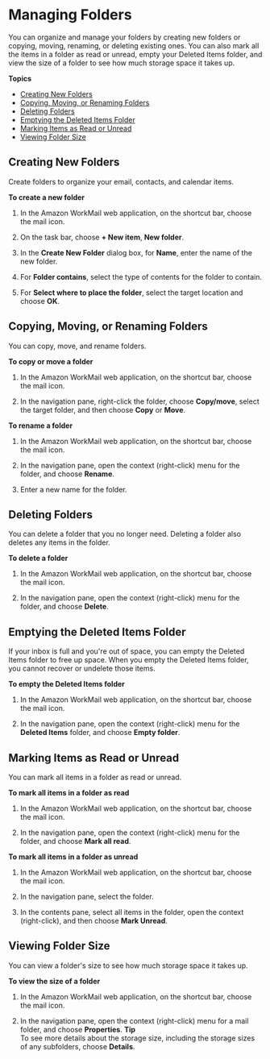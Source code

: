 # Managing Folders<a name="manage-folders"></a>

You can organize and manage your folders by creating new folders or copying, moving, renaming, or deleting existing ones\. You can also mark all the items in a folder as read or unread, empty your Deleted Items folder, and view the size of a folder to see how much storage space it takes up\.

**Topics**
+ [Creating New Folders](#create_folder)
+ [Copying, Moving, or Renaming Folders](#copy_move_rename_folder)
+ [Deleting Folders](#delete_folder)
+ [Emptying the Deleted Items Folder](#empty_deleted_items)
+ [Marking Items as Read or Unread](#mark_items_read_unread)
+ [Viewing Folder Size](#view_folder_size)

## Creating New Folders<a name="create_folder"></a>

Create folders to organize your email, contacts, and calendar items\.

**To create a new folder**

1. In the Amazon WorkMail web application, on the shortcut bar, choose the mail icon\.

1. On the task bar, choose **\+ New item**, **New folder**\.

1. In the **Create New Folder** dialog box, for **Name**, enter the name of the new folder\.

1. For **Folder contains**, select the type of contents for the folder to contain\.

1. For **Select where to place the folder**, select the target location and choose **OK**\.

## Copying, Moving, or Renaming Folders<a name="copy_move_rename_folder"></a>

You can copy, move, and rename folders\.

**To copy or move a folder**

1. In the Amazon WorkMail web application, on the shortcut bar, choose the mail icon\.

1. In the navigation pane, right\-click the folder, choose **Copy/move**, select the target folder, and then choose **Copy** or **Move**\.

**To rename a folder**

1. In the Amazon WorkMail web application, on the shortcut bar, choose the mail icon\.

1. In the navigation pane, open the context \(right\-click\) menu for the folder, and choose **Rename**\.

1. Enter a new name for the folder\.

## Deleting Folders<a name="delete_folder"></a>

You can delete a folder that you no longer need\. Deleting a folder also deletes any items in the folder\.

**To delete a folder**

1. In the Amazon WorkMail web application, on the shortcut bar, choose the mail icon\.

1. In the navigation pane, open the context \(right\-click\) menu for the folder, and choose **Delete**\.

## Emptying the Deleted Items Folder<a name="empty_deleted_items"></a>

If your inbox is full and you're out of space, you can empty the Deleted Items folder to free up space\. When you empty the Deleted Items folder, you cannot recover or undelete those items\.

**To empty the Deleted Items folder**

1. In the Amazon WorkMail web application, on the shortcut bar, choose the mail icon\.

1. In the navigation pane, open the context \(right\-click\) menu for the **Deleted Items** folder, and choose **Empty folder**\.

## Marking Items as Read or Unread<a name="mark_items_read_unread"></a>

You can mark all items in a folder as read or unread\.

**To mark all items in a folder as read**

1. In the Amazon WorkMail web application, on the shortcut bar, choose the mail icon\.

1. In the navigation pane, open the context \(right\-click\) menu for the folder, and choose **Mark all read**\.

**To mark all items in a folder as unread**

1. In the Amazon WorkMail web application, on the shortcut bar, choose the mail icon\.

1. In the navigation pane, select the folder\.

1. In the contents pane, select all items in the folder, open the context \(right\-click\), and then choose **Mark Unread**\.

## Viewing Folder Size<a name="view_folder_size"></a>

You can view a folder's size to see how much storage space it takes up\.

**To view the size of a folder**

1. In the Amazon WorkMail web application, on the shortcut bar, choose the mail icon\.

1. In the navigation pane, open the context \(right\-click\) menu for a mail folder, and choose **Properties**\.
**Tip**  
To see more details about the storage size, including the storage sizes of any subfolders, choose **Details**\.